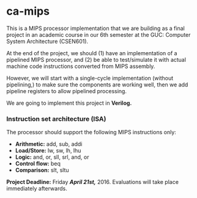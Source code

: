 # ca-mips
This is a MIPS processor implementation that we are building as a final project in an academic course in our 6th semester at the GUC: Computer System Architecture (CSEN601).

At the end of the project, we should (1) have an implementation of a pipelined MIPS processor, and (2) be able to test/simulate it with actual machine code instructions converted from MIPS assembly.

However, we will start with a single-cycle implementation (without pipelining,) to make sure the components are working well, then we add pipeline registers to allow pipelined processing.

We are going to implement this project in **Verilog.**

### Instruction set architecture (ISA)
The processor should support the following MIPS instructions only:
- **Arithmetic:** add, sub, addi
- **Load/Store:** lw, sw, lh, lhu
- **Logic:** and, or, sll, srl, and, or
- **Control flow:** beq
- **Comparison:** slt, sltu


**Project Deadline:** Friday ***April 21st,*** 2016. Evaluations will take place immediately afterwards.
